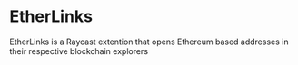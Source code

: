 # EtherLinks
EtherLinks is a Raycast extention that opens Ethereum based addresses in their respective blockchain explorers
